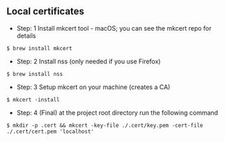 ## Local certificates

* Step: 1
  Install mkcert tool - macOS; you can see the mkcert repo for details
```
$ brew install mkcert
```

* Step: 2
  Install nss (only needed if you use Firefox)
```
$ brew install nss
```

* Step: 3
  Setup mkcert on your machine (creates a CA)
```
$ mkcert -install
```

* Step: 4 (Final)
  at the project root directory run the following command
```
$ mkdir -p .cert && mkcert -key-file ./.cert/key.pem -cert-file ./.cert/cert.pem 'localhost'
```
